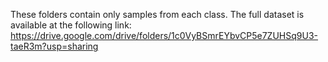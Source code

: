 These folders contain only samples from each class. The full dataset is available at the following link: https://drive.google.com/drive/folders/1c0VyBSmrEYbvCP5e7ZUHSq9U3-taeR3m?usp=sharing
